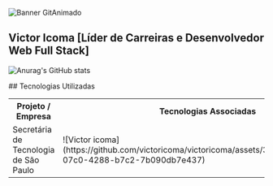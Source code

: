 ![Banner GitAnimado](https://user-images.githubusercontent.com/31005408/177214371-be5212c6-9b36-41eb-b442-803dc2611c8c.gif)

## Victor Icoma [Líder de Carreiras e Desenvolvedor Web Full Stack]
![Anurag's GitHub stats](https://github-readme-stats.vercel.app/api?username=victoricoma&show_icons=true&theme=radical)
 <div>
  ## Tecnologias Utilizadas
  <table>
    <tr>
      <th>Projeto / Empresa</th>
      <th>Tecnologias Associadas</th>
    </tr>
    <tr>
      <td>Secretária de Tecnologia de São Paulo</td>
      <td>
       ![Victor icoma](https://github.com/victoricoma/victoricoma/assets/31005408/f320d407-07c0-4288-b7c2-7b090db7e437)
      </td>
    </tr>
  </table>
</div>


